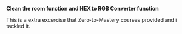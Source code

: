 **Clean the room function and HEX to RGB Converter function**

This is a extra excercise that Zero-to-Mastery courses provided and i tackled it.
